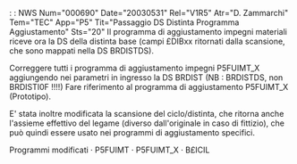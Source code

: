  :  : NWS Num="000690" Date="20030531" Rel="V1R5" Atr="D. Zammarchi" Tem="TEC" App="P5" Tit="Passaggio DS Distinta Programma Aggiustamento" Sts="20"
Il programma di aggiustamento impegni materiali riceve ora la DS della distinta base (campi £DIBxx
ritornati dalla scansione, che sono mappati nella DS BRDISTDS).

Correggere tutti i programma di aggiustamento impegni P5FUIMT_X  aggiungendo nei parametri in ingresso la DS BRDIST (NB :  BRDISTDS, non BRDISTI0F !!!!)
Fare riferimento al programma di aggiustamento P5FUIMT_X (Prototipo).

E' stata inoltre modificata la scansione del ciclo/distinta, che ritorna anche l'assieme effettivo
del legame (diverso dall'originale in caso di fittizio), che può quindi essere usato nei programmi
di aggiustamento specifici.

 Programmi modificati
 · P5FUIMT
 · P5FUIMT_X
 · B£ICIL
